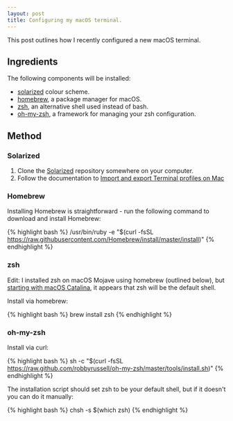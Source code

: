 ```yaml
---
layout: post
title: Configuring my macOS terminal.
---
```


This post outlines how I recently configured a new macOS terminal. 

## Ingredients

The following components will be installed:

- [solarized](https://ethanschoonover.com/solarized/) colour scheme. 
- [homebrew](https://brew.sh/), a package manager for macOS.
- [zsh](https://formulae.brew.sh/formula/zsh#default), an alternative shell used instead of bash. 
- [oh-my-zsh](https://ohmyz.sh/), a framework for managing your zsh configuration. 

## Method

### Solarized

1. Clone the [Solarized](https://github.com/altercation/solarized) repository somewhere on your computer.
2. Follow the documentation to [Import and export Terminal profiles on Mac](https://support.apple.com/en-au/guide/terminal/trml4299c696/mac)

### Homebrew

Installing Homebrew is straightforward - run the following command to download and install Homebrew:

{% highlight bash %}
/usr/bin/ruby -e "$(curl -fsSL https://raw.githubusercontent.com/Homebrew/install/master/install)"
{% endhighlight %}

### zsh

Edit: I installed zsh on macOS Mojave using homebrew (outlined below), but [starting with macOS Catalina](https://support.apple.com/en-us/HT208050), it appears that zsh will be the default shell. 

Install via homebrew:

{% highlight bash %}
brew install zsh
{% endhighlight %}

### oh-my-zsh

Install via curl:

{% highlight bash %}
sh -c "$(curl -fsSL https://raw.github.com/robbyrussell/oh-my-zsh/master/tools/install.sh)"
{% endhighlight %}

The installation script should set zsh to be your default shell, but if it doesn't you can do it manually:

{% highlight bash %}
chsh -s $(which zsh)
{% endhighlight %}
